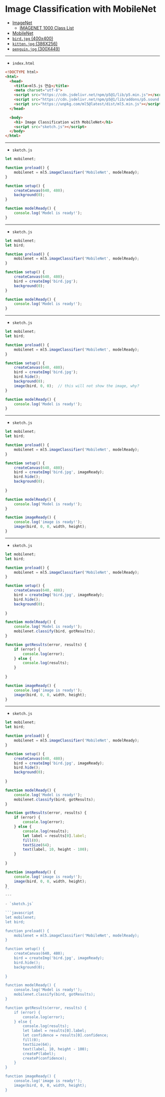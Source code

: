 #  Image Classification with MobileNet

- [ImageNet](https://www.image-net.org/)
  - [IMAGENET 1000 Class List](https://deeplearning.cms.waikato.ac.nz/user-guide/class-maps/IMAGENET/) 
- [MobileNet](https://github.com/tensorflow/tfjs-models/tree/master/mobilenet)
- [`bird.jpg` (400x400)](https://terabox.com/s/1YUYEqjWCRJCkzy9OZMW3xA)
- [`kitten.jpg` (386X256)](https://terabox.com/s/1pEWxQrrWqqPyYZprI1-Mvg)
- [`penguin.jpg` (300X449)](https://terabox.com/s/1ly_xkc6K2v_1-5JNeFDgbQ)

---

- `index.html`

```html
<!DOCTYPE html>
<html>
  <head>
    <title>ml5.js 연습</title>
    <meta charset="utf-8">
    <script src="https://cdn.jsdelivr.net/npm/p5@1/lib/p5.min.js"></script>
    <script src="https://cdn.jsdelivr.net/npm/p5@1/lib/addons/p5.sound.min.js"></script>
    <script src="https://unpkg.com/ml5@latest/dist/ml5.min.js"></script>
  </head>

  <body>
    <h1> Image Classification with MobileNet</h1>
    <script src="sketch.js"></script>
  </body>
</html>
```

---

- `sketch.js` 

```javascript
let mobilenet;

function preload() {
    mobilenet = ml5.imageClassifier('MobileNet', modelReady);
}

function setup() {
    createCanvas(640, 480);
    background(0);
}

function modelReady() {
    console.log('Model is ready!');
}
```
---

- `sketch.js`

```javascript
let mobilenet;
let bird;

function preload() {
    mobilenet = ml5.imageClassifier('MobileNet', modelReady);
}

function setup() {
    createCanvas(640, 480);
    bird = createImg('bird.jpg');
    background(0);
}

function modelReady() {
    console.log('Model is ready!');
}
```

---

- `sketch.js`

```javascript
let mobilenet;
let bird;

function preload() {
    mobilenet = ml5.imageClassifier('MobileNet', modelReady);
}

function setup() {
    createCanvas(640, 480);
    bird = createImg('bird.jpg');
    bird.hide();
    background(0);
    image(bird, 0, 0);  // this will not show the image, why?
}

function modelReady() {
    console.log('Model is ready!');
}
```

---

- `sketch.js`

```javascript
let mobilenet;
let bird;

function preload() {
    mobilenet = ml5.imageClassifier('MobileNet', modelReady);
}

function setup() {
    createCanvas(640, 480);
    bird = createImg('bird.jpg', imageReady);
    bird.hide();
    background(0);
    
}

function modelReady() {
    console.log('Model is ready!');
}

function imageReady() {
    console.log('image is ready!');
    image(bird, 0, 0, width, height); 
}
```

---

- `sketch.js`

```javascript
let mobilenet;
let bird;

function preload() {
    mobilenet = ml5.imageClassifier('MobileNet', modelReady);
}

function setup() {
    createCanvas(640, 480);
    bird = createImg('bird.jpg', imageReady);
    bird.hide();
    background(0);
    
}

function modelReady() {
    console.log('Model is ready!');
    mobilenet.classify(bird, gotResults);
}

function gotResults(error, results) { 
    if (error) {
        console.log(error);
    } else {
        console.log(results);
    }
    
}

function imageReady() {
    console.log('image is ready!');
    image(bird, 0, 0, width, height); 
}
```

---

- `sketch.js` 

```javascript
let mobilenet;
let bird;

function preload() {
    mobilenet = ml5.imageClassifier('MobileNet', modelReady);
}

function setup() {
    createCanvas(640, 480);
    bird = createImg('bird.jpg', imageReady);
    bird.hide();
    background(0);
    
}

function modelReady() {
    console.log('Model is ready!');
    mobilenet.classify(bird, gotResults);
}

function gotResults(error, results) { 
    if (error) {
        console.log(error);
    } else {
        console.log(results);
        let label = results[0].label;
        fill(0);
        textSize(64);
        text(label, 10, height - 100);
    }
    
}

function imageReady() {
    console.log('image is ready!');
    image(bird, 0, 0, width, height); 
}
``
---

- `sketch.js`

```javascript
let mobilenet;
let bird;

function preload() {
    mobilenet = ml5.imageClassifier('MobileNet', modelReady);
}

function setup() {
    createCanvas(640, 480);
    bird = createImg('bird.jpg', imageReady);
    bird.hide();
    background(0);
    
}

function modelReady() {
    console.log('Model is ready!');
    mobilenet.classify(bird, gotResults);
}

function gotResults(error, results) { 
    if (error) {
        console.log(error);
    } else {
        console.log(results);
        let label = results[0].label;
        let confidence = results[0].confidence;
        fill(0);
        textSize(64);
        text(label, 10, height - 100);
        createP(label);
        createP(confidence);
    }
}

function imageReady() {
    console.log('image is ready!');
    image(bird, 0, 0, width, height); 
}
```

